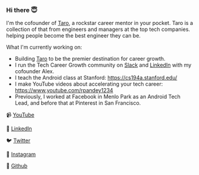 ### Hi there 😇

I'm the cofounder of [Taro](https://jointaro.com/), a rockstar career mentor in your pocket. Taro is a collection of that from engineers and managers at the top tech companies. helping people become the best engineer they can be. 

What I'm currently working on: 
- Building [Taro](https://jointaro.com/) to be the premier destination for career growth.
- I run the Tech Career Growth community on [Slack](https://join.slack.com/t/techcareergrowth/shared_invite/zt-lt2tbjcn-LOAVIDuGPI~nkuc4woHDLg) and [LinkedIn](https://www.linkedin.com/company/techcareergrowth/) with my cofounder Alex.
- I teach the Android class at Stanford: https://cs194a.stanford.edu/
- I make YouTube videos about accelerating your tech career: https://www.youtube.com/rpandey1234
- Previously, I worked at Facebook in Menlo Park as an Android Tech Lead, and before that at Pinterest in San Francisco.

📹  [YouTube](https://www.youtube.com/c/RahulPandeyRkp)

📝  [LinkedIn](https://www.linkedin.com/in/rpandey1234/) 

🐦  [Twitter](https://twitter.com/rpandey1234) 

📸  [Instagram](https://www.instagram.com/rpandey1234/)

📂  [Github](https://github.com/rpandey1234/)
